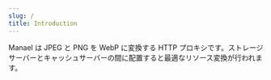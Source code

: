 ```yaml
---
slug: /
title: Introduction
---
```


Manael は JPEG と PNG を WebP に変換する HTTP プロキシです。ストレージサーバーとキャッシュサーバーの間に配置すると最適なリソース変換が行われます。
